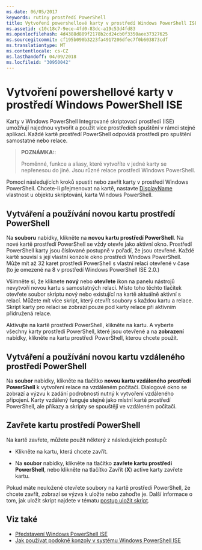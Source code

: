```yaml
---
ms.date: 06/05/2017
keywords: rutiny prostředí PowerShell
title: Vytvoření powershellové karty v prostředí Windows PowerShell ISE
ms.assetid: c10c18c7-9ece-4fd0-83dc-a19c53d4fd83
ms.openlocfilehash: 4d4388d889f2178b2cd24cb0f3350aee37327625
ms.sourcegitcommit: cf195b090b3223fa4917206dfec7f0b603873cdf
ms.translationtype: MT
ms.contentlocale: cs-CZ
ms.lasthandoff: 04/09/2018
ms.locfileid: "30950042"
---
```

# <a name="how-to-create-a-powershell-tab-in-windows-powershell-ise"></a>Vytvoření powershellové karty v prostředí Windows PowerShell ISE

Karty v Windows PowerShell Integrované skriptovací prostředí (ISE) umožňují najednou vytvořit a použít více prostředích spuštění v rámci stejné aplikaci.
Každé kartě prostředí PowerShell odpovídá prostředí pro spuštění samostatné nebo relace.

> **POZNÁMKA:**:
>
> Proměnné, funkce a aliasy, které vytvoříte v jedné karty se nepřenesou do jiné. Jsou různé relace prostředí Windows PowerShell.

Pomocí následujících kroků spustit nebo zavřít karty v prostředí Windows PowerShell.
Chcete-li přejmenovat na kartě, nastavte [DisplayName](The-PowerShellTab-Object.md#displayname) vlastnost u objektu skriptování, karta Windows PowerShell.

## <a name="to-create-and-use-a-new-powershell-tab"></a>Vytváření a používání novou kartu prostředí PowerShell

Na **souboru** nabídky, klikněte na **novou kartu prostředí PowerShell**. Na nové kartě prostředí PowerShell se vždy otevře jako aktivní okno.
Prostředí PowerShell karty jsou číslované postupně v pořadí, že jsou otevřené.
Každé kartě souvisí s její vlastní konzole okno prostředí Windows PowerShell.
Může mít až 32 karet prostředí PowerShell s vlastní relaci otevřené v čase (to je omezené na 8 v prostředí Windows PowerShell ISE 2.0.)

Všimněte si, že kliknete **nový** nebo **otevřete** ikon na panelu nástrojů nevytvoří novou kartu s samostatných relací.
Místo toho těchto tlačítek otevřete soubor skriptu nový nebo existující na kartě aktuálně aktivní s relací.
Můžete mít více skript, který otevřít soubory s každou kartu a relace.
Skript karty pro relaci se zobrazí pouze pod karty relace při aktivním přidružená relace.

Aktivujte na kartě prostředí PowerShell, klikněte na kartu. A vyberte všechny karty prostředí PowerShell, které jsou otevřené a na **zobrazení** nabídky, klikněte na kartu prostředí PowerShell, kterou chcete použít.

## <a name="to-create-and-use-a-new-remote-powershell-tab"></a>Vytváření a používání novou kartu vzdáleného prostředí PowerShell

Na **soubor** nabídky, klikněte na tlačítko **novou kartu vzdáleného prostředí PowerShell** k vytvoření relace na vzdáleném počítači.
Dialogové okno se zobrazí a výzvu k zadání podrobností nutný k vytvoření vzdáleného připojení.
Karty vzdálený funguje stejně jako místní kartě prostředí PowerShell, ale příkazy a skripty se spouštějí ve vzdáleném počítači.

## <a name="to-close-a-powershell-tab"></a>Zavřete kartu prostředí PowerShell

Na kartě zavřete, můžete použít některý z následujících postupů:

- Klikněte na kartu, která chcete zavřít.

- Na **soubor** nabídky, klikněte na tlačítko **zavřete kartu prostředí PowerShell**, nebo klikněte na tlačítko Zavřít (**X**) active karty zavřete kartu.

Pokud máte neuložené otevřete soubory na kartě prostředí PowerShell, že chcete zavřít, zobrazí se výzva k uložte nebo zahoďte je.
Další informace o tom, jak uložit skript najdete v tématu [postup uložit skript](How-to-Write-and-Run-Scripts-in-the-Windows-PowerShell-ISE.md#how-to-save-a-script).

## <a name="see-also"></a>Viz také

- [Představení Windows PowerShell ISE](Introducing-the-Windows-PowerShell-ISE.md)
- [Jak používat podokně konzoly v systému Windows PowerShell ISE](How-to-Use-the-Console-Pane-in-the-Windows-PowerShell-ISE.md)